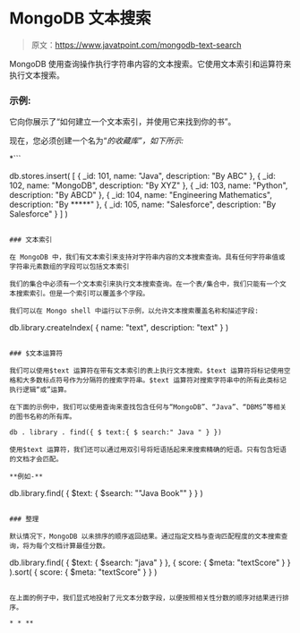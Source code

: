 # MongoDB 文本搜索

> 原文：<https://www.javatpoint.com/mongodb-text-search>

MongoDB 使用查询操作执行字符串内容的文本搜索。它使用文本索引和运算符来执行文本搜索。

### 示例:

它向你展示了“如何建立一个文本索引，并使用它来找到你的书”。

现在，您必须创建一个名为“*的收藏库”，如下所示:*

 *```

db.stores.insert(
   [
     { _id: 101, name: "Java", description: "By ABC" },
     { _id: 102, name: "MongoDB", description: "By XYZ" },
     { _id: 103, name: "Python", description: "By ABCD" },
     { _id: 104, name: "Engineering Mathematics", description: "By *****" },
     { _id: 105, name: "Salesforce", description: "By Salesforce" }
   ]
)

```

### 文本索引

在 MongoDB 中，我们有文本索引来支持对字符串内容的文本搜索查询。具有任何字符串值或字符串元素数组的字段可以包括文本索引

我们的集合中必须有一个文本索引来执行文本搜索查询。在一个表/集合中，我们只能有一个文本搜索索引。但是一个索引可以覆盖多个字段。

我们可以在 Mongo shell 中运行以下示例，以允许文本搜索覆盖名称和描述字段:

```

db.library.createIndex( { name: "text", description: "text" } )

```

### $文本运算符

我们可以使用$text 运算符在带有文本索引的表上执行文本搜索。$text 运算符将标记使用空格和大多数标点符号作为分隔符的搜索字符串。$text 运算符对搜索字符串中的所有此类标记执行逻辑“或”运算。

在下面的示例中，我们可以使用查询来查找包含任何与“MongoDB”、“Java”、“DBMS”等相关的图书名称的所有库。

db . library . find({ $ text:{ $ search:" Java " } })

使用$text 运算符，我们还可以通过用双引号将短语括起来来搜索精确的短语。只有包含短语的文档才会匹配。

**例如-**

```

db.library.find( { $text: { $search: "\"Java Book\"" } } )

```

### 整理

默认情况下，MongoDB 以未排序的顺序返回结果。通过指定文档与查询匹配程度的文本搜索查询，将为每个文档计算最佳分数。

```

db.library.find(
   { $text: { $search: "java" } },
   { score: { $meta: "textScore" } }
).sort( { score: { $meta: "textScore" } } )

```

在上面的例子中，我们显式地投射了元文本分数字段，以便按照相关性分数的顺序对结果进行排序。

* * **